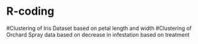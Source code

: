 # R-coding

#Clustering of Iris Dataset based on petal length and width
#Clustering of Orchard Spray data based on decrease in infestation based on treatment
